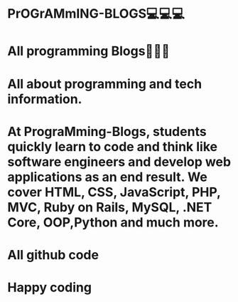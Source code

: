 # PrOGrAMmING-BLOGS💻💻💻

# All programming Blogs📖📖📖

# All about programming and tech information.

# At PrograMming-Blogs, students quickly learn to code and think like software engineers and develop web applications as an end result. We cover HTML, CSS, JavaScript, PHP, MVC, Ruby on Rails, MySQL, .NET Core, OOP,Python and much more.
# All github code

# Happy coding

